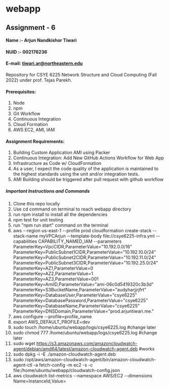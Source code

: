 # webapp

## Assignment - 6

#### Name :- Arjun Nandkishor Tiwari
#### NUID :- 002176236

#### E-mail: tiwari.ar@northeastern.edu 

Repository for CSYE 6225 Network Structure and Cloud Computing (Fall 2022) under prof. Tejas Parekh.




#### Prerequisites:
1. Node
2. npm
3. Git Workflow
4. Continuous Integration
5. Cloud Formation
6. AWS EC2, AMI, IAM
#### Assignment Requirements:


1. Building Custom Application AMI using Packer
2. Continuous Integration: Add New GitHub Actions Workflow for Web App
3. Infrastructure as Code w/ CloudFormation
4. As a user, I expect the code quality of the application is maintained to the highest standards using the unit and/or integration tests.
5. AMI Building should be triggered after pull request with github workflow
   

##### Important Instructions and Commands


1. Clone this repo locally 
2. Use cd command on terminal to reach webapp directory
3. run npm install to install all the dependencies
4. npm test for unit testing
5. run "npm run start" command on the terminal
6. aws --region us-east-1 --profile prod cloudformation create-stack --stack-name myVPCArjun --template-body file://csye6225-infra.yml --capabilities CAPABILITY_NAMED_IAM --parameters ParameterKey=VpcCIDR,ParameterValue="10.192.0.0/16" ParameterKey=PublicSubnet1CIDR,ParameterValue="10.192.10.0/24" ParameterKey=PublicSubnet2CIDR,ParameterValue="10.192.11.0/24" ParameterKey=PublicSubnet3CIDR,ParameterValue="10.192.25.0/24" ParameterKey=AZ1,ParameterValue=0 ParameterKey=AZ2,ParameterValue=1 ParameterKey=AZ3,ParameterValue=001 ParameterKey=AmiID,ParameterValue="ami-06c0d5419320c3b3d" ParameterKey=S3BucketName,ParameterValue="audyharjjrjfrt" ParameterKey=DatabaseUser,ParameterValue="csye6225" ParameterKey=DatabasePassword,ParameterValue="csye6225" ParameterKey=DatabaseName,ParameterValue="csye6225" ParameterKey=DNSDomain,ParameterValue="prod.arjuntiwari.me."
7. aws configure --profile=profile_name
8. export AWS_DEFAULT_PROFILE=dev
9. sudo touch /home/ubuntu/webapp/logs/csye6225.log #change later
10. sudo chmod 777 /home/ubuntu/webapp/logs/csye6225.log #change later
11. sudo wget https://s3.amazonaws.com/amazoncloudwatch-agent/debian/amd64/latest/amazon-cloudwatch-agent.deb #works
12. sudo dpkg -i -E ./amazon-cloudwatch-agent.deb
13. sudo /opt/aws/amazon-cloudwatch-agent/bin/amazon-cloudwatch-agent-ctl -a fetch-config -m ec2 -s -c file:/home/ubuntu/webapp/cloudwatch-config.json
14. aws cloudwatch list-metrics --namespace AWS/EC2 --dimensions Name=InstanceId,Value=







